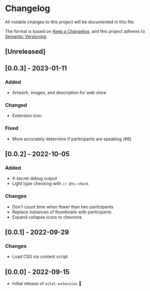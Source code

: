 # Changelog

All notable changes to this project will be documented in this file.

The format is based on [Keep a Changelog](https://keepachangelog.com/en/1.0.0/),
and this project adheres to [Semantic Versioning](https://semver.org/spec/v2.0.0.html).

## [Unreleased]

## [0.0.3] - 2023-01-11

### Added

- Artwork, images, and description for web store

### Changed

- Extension icon

### Fixed

- More accurately determine if participants are speaking (#8)

## [0.0.2] - 2022-10-05

### Added

- A secret debug output
- Light type checking with `// @ts-check`

### Changes

- Don't count time when fewer than two participants
- Replace instances of thumbnails with participants
- Expand collapse icons to chevrons

## [0.0.1] - 2022-09-29

### Changes

- Load CSS via content script

## [0.0.0] - 2022-09-15

- Initial release of `aital-extension` 🎉

